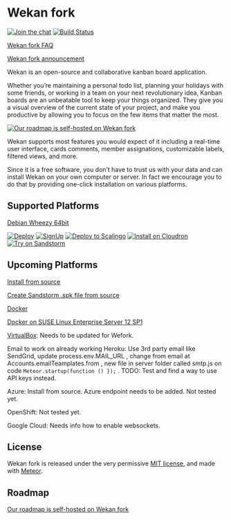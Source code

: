 # Wekan fork

[![Join the chat][rocket_badge]][rocket_chat]
[![Build Status][travis_badge]][travis_status]

[Wekan fork FAQ][fork_faq]

[Wekan fork announcement][fork_announcement]

Wekan is an open-source and collaborative kanban board application.

Whether you’re maintaining a personal todo list, planning your holidays with
some friends, or working in a team on your next revolutionary idea, Kanban
boards are an unbeatable tool to keep your things organized. They give you a
visual overview of the current state of your project, and make you productive by
allowing you to focus on the few items that matter the most.

[![Our roadmap is self-hosted on Wekan fork][screenshot]][roadmap]

Wekan supports most features you would expect of it including a real-time user
interface, cards comments, member assignations, customizable labels, filtered
views, and more.

Since it is a free software, you don’t have to trust us with your data and can
install Wekan on your own computer or server. In fact we encourage you to do
that by providing one-click installation on various platforms.

## Supported Platforms

[Debian Wheezy 64bit][debian_wheezy]

[![Deploy][heroku_button]][heroku_deploy]
[![SignUp][indiehosters_button]][indiehosters_saas]
[![Deploy to Scalingo][scalingo_button]][scalingo_deploy]
[![Install on Cloudron][cloudron_button]][cloudron_install]
[![Try on Sandstorm][sandstorm_button]][sandstorm_appdemo]

## Upcoming Platforms

[Install from source][install_source]

[Create Sandstorm .spk file from source][sandstorm_spk]

[Docker][docker_image]

[Docker on SUSE Linux Enterprise Server 12 SP1][sles]

[VirtualBox][virtualbox]: Needs to be updated for Wefork.

Email to work on already working Heroku: Use 3rd party
email like SendGrid, update process.env.MAIL_URL ,
change from email at Accounts.emailTeamplates.from ,
new file in server folder called smtp.js on code
`Meteor.startup(function () });` .
TODO: Test and find a way to use API keys instead.

Azure: Install from source. Azure endpoint needs to be added. Not tested yet.

OpenShift: Not tested yet.

Google Cloud: Needs info how to enable websockets.

## License

Wekan fork is released under the very permissive [MIT license](LICENSE), and made
with [Meteor](https://www.meteor.com).

## Roadmap

[Our roadmap is self-hosted on Wekan fork][roadmap]

[fork_faq]: https://github.com/wefork/wekan/wiki/FAQ
[fork_announcement]: https://github.com/wekan/wekan/issues/640#issuecomment-255091832
[screenshot]: http://i.imgur.com/ShX2OTk.png
[rocket_badge]: https://chat.indie.host/images/join-chat.svg
[rocket_chat]: https://chat.indie.host/channel/wekan
[roadmap]: https://wekan.indie.host/b/t2YaGmyXgNkppcFBq/wekan-fork-roadmap
[sandstorm_button]: https://img.shields.io/badge/try-Wekan%20on%20Sandstorm-783189.svg
[sandstorm_appdemo]: https://demo.sandstorm.io/appdemo/m86q05rdvj14yvn78ghaxynqz7u2svw6rnttptxx49g1785cdv1h
[docker_image]: https://hub.docker.com/r/...
[heroku_button]: https://www.herokucdn.com/deploy/button.png
[heroku_deploy]: https://heroku.com/deploy?template=https://github.com/wefork/wekan/tree/master
[indiehosters_button]: https://indie.host/signup.png
[indiehosters_saas]: https://indiehosters.net/shop/product/wekan-20
[scalingo_button]: https://cdn.scalingo.com/deploy/button.svg
[scalingo_deploy]: https://my.scalingo.com/deploy?source=https://github.com/wefork/wekan#master
[cloudron_button]: https://cloudron.io/img/button.svg
[cloudron_install]: https://cloudron.io/button.html?app=io.wekan.cloudronapp
[debian_wheezy]: https://github.com/soohwa/sps/blob/master/example/docs/1/wekan.md
[travis_badge]: https://travis-ci.org/wefork/wekan.svg?branch=devel
[travis_status]: https://travis-ci.org/wefork/wekan
[install_source]: https://github.com/wefork/wekan/wiki/Install-from-source
[sles]: https://github.com/wekan/wekan/wiki/Install-Wekan-Docker-on-SUSE-Linux-Enterprise-Server-12-SP1
[virtualbox]: https://github.com/wekan/wekan/wiki/virtual-appliance
[sandstorm_spk]: https://github.com/wefork/wekan/issues/36
[docker_image]: https://github.com/wefork/wekan/issues/33
